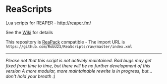 # ReaScripts

Lua scripts for REAPER - http://reaper.fm/ 

See the [Wiki](https://github.com/RobU23/ReaScripts/wiki) for details

This repository is [ReaPack](https://reapack.com/) compatible - The import URL is `https://github.com/RobU23/ReaScripts/raw/master/index.xml`

---
*Please not that this script is not actively maintained.  Bad bugs may get fixed from time to time, but there will be no further development of this version*
*A more modular, more maintainable rewrite is in progress, but... don't hold your breath :)*
